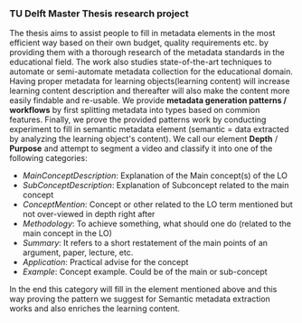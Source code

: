 ### TU Delft Master Thesis research project

The thesis aims to assist people to fill in metadata elements in the most efficient way based on their own budget, quality requirements etc. by providing them with a thorough research of the metadata standards in the educational field. The work also studies state-of-the-art techniques to automate or semi-automate metadata collection for the educational domain. Having proper metadata for learning objects(learning content) will increase learning content description and thereafter will also make the content more easily findable and re-usable. We provide **metadata generation patterns / workflows** by first splitting metadata into types based on commion features. Finally, we prove the provided patterns work by conducting experiment to fill in semantic metadata element (semantic = data extracted by analyzing the learning object's content). We call our element **Depth** / **Purpose** and attempt to segment a video and classify it into one of the following categories:

- *MainConceptDescription*:  Explanation of the Main concept(s) of the LO
- *SubConceptDescription*:  Explanation of Subconcept related to the main concept
- *ConceptMention*:  Concept or other related to the LO term mentioned but not over-viewed in depth right after
- *Methodology*:   To achieve something, what should one do (related to the main concept in the LO)
- *Summary*:   It refers to a short restatement of the main points of an argument, paper, lecture, etc.
- *Application*:  Practical advise for the concept
- *Example*:   Concept example. Could be of the main or sub-concept

In the end this category will fill in the element mentioned above and this way proving the pattern we suggest for Semantic metadata extraction works and also enriches the learning content.